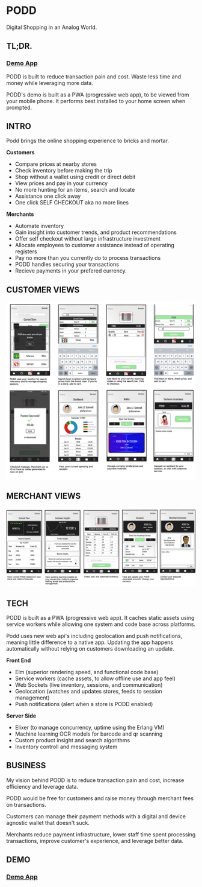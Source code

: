 # PODD
Digital Shopping in an Analog World.

## TL;DR.
### [Demo App](https://podd-demo.herokuapp.com/)

PODD is built to reduce transaction pain and cost. Waste less time and money while leveraging more data.

PODD's demo is built as a PWA (progressive web app), to be viewed from your mobile phone. It performs best installed to your home screen when prompted.

## INTRO

Podd brings the online shopping experience to bricks and mortar.

**Customers**
- Compare prices at nearby stores
- Check inventory before making the trip
- Shop without a wallet using credit or direct debit
- View prices and pay in your currency
- No more hunting for an items, search and locate
- Assistance one click away
- One click SELF CHECKOUT aka no more lines

**Merchants**
- Automate inventory
- Gain insight into customer trends, and product recommendations
- Offer self checkout without large infrastructure investment
- Allocate employees to customer assistance instead of operating registers
- Pay no more than you currently do to process transactions
- PODD handles securing your transactions
- Recieve payments in your prefered currency.

## CUSTOMER VIEWS
![](https://github.com/philawsophizing/PODD/raw/master/readme_assets/customer_screens.jpg)

## MERCHANT VIEWS
![](https://github.com/philawsophizing/PODD/raw/master/readme_assets/merchant_screens.jpg)

## TECH
PODD is built as a PWA (progressive web app). It caches static assets using service workers while allowing one system and code base across platforms.

 Podd uses new web api's including geolocation and push notifications, meaning little difference to a native app. Updating the app happens automatically without relying on customers downloading an update.

**Front End**
- Elm (superior rendering speed, and functional code base)
- Service workers (cache assets, to allow offline use and app feel)
- Web Sockets (live inventory, sessions, and communication)
- Geolocation (watches and updates stores, feeds to session management)
- Push notifications (alert when a store is PODD enabled)

**Server Side**
- Elixer (to manage concurrency, uptime using the Erlang VM)
- Machine learning OCR models for barcode and qr scanning
- Custom product insight and search algorithms
- Inventory controll and messaging system

## BUSINESS

My vision behind PODD is to reduce transaction pain and cost, increase efficiency and leverage data.

PODD would be free for customers and raise money through merchant fees on transactions.

Customers can manage their payment methods with a digital and device agnostic wallet that doesn't suck.

Merchants reduce payment infrastructure, lower staff time spent processing transactions, improve customer's experience, and leverage better data.

## DEMO

### [Demo App](https://podd-demo.herokuapp.com/)
